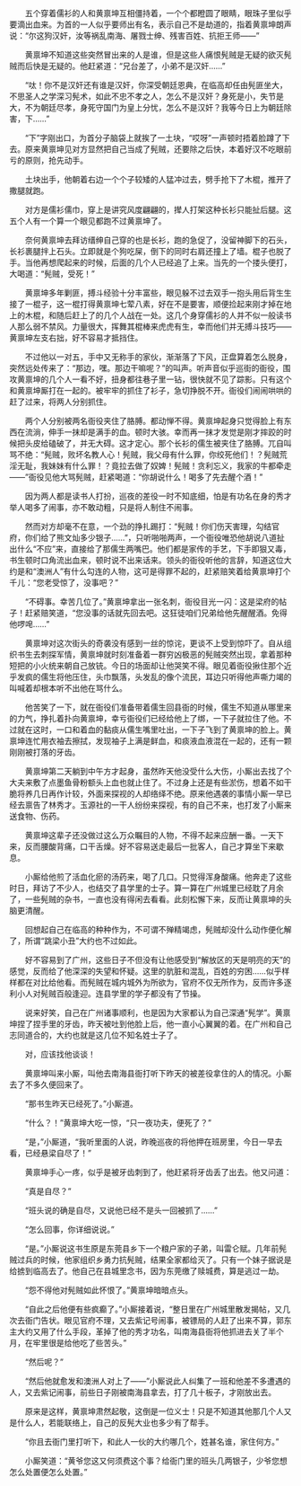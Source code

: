 　　五个穿着儒衫的人和黄禀坤互相僵持着，一个个都瞪圆了眼睛，眼珠子里似乎要滴出血来。为首的一人似乎要师出有名，表示自己不是劫道的，指着黄禀坤朗声说：“尔这狗汉奸，汝等祸乱南海、屠戮士绅、残害百姓、抗拒王师——”

　　黄禀坤不知道这些突然冒出来的人是谁，但是这些人痛恨髡贼是无疑的欲灭髡贼而后快是无疑的。他赶紧道：“兄台差了，小弟不是汉奸……”

　　“呔！你不是汉奸还有谁是汉奸，你深受朝廷恩典，在临高却任由髡匪坐大，不思圣人之学深习髡术，如此不忠不孝之人，怎么不是汉奸？身死是小，失节是大，不为朝廷尽孝，身死守国门为皇上分忧，怎么不是汉奸？我等今日上为朝廷除害，下……”

　　“下”字刚出口，为首分子脑袋上就挨了一土块，“哎呀”一声顿时捂着脸蹲了下去。原来黄禀坤见对方显然把自己当成了髡贼，还要除之后快，本着好汉不吃眼前亏的原则，抢先动手。

　　土块出手，他朝着右边一个个子较矮的人猛冲过去，劈手抢下了木棍，推开了撒腿就跑。

　　对方是儒衫儒巾，穿上是讲究风度翩翩的，撵人打架这种长衫只能扯后腿。这五个人有一个算一个眼见都跑不过黄禀坤了。

　　奈何黄禀坤去拜访缙绅自己穿的也是长衫，跑的急促了，没留神脚下的石头，长衫裹腿拌上石头。立即就是个狗吃屎，倒下的同时右肩还撞上了墙。棍子也脱了手。当他再想爬起来的时候，后面的几个人已经追了上来。当先的一个搂头便打，大喝道：“髡贼，受死！”

　　黄禀坤多年剿匪，搏斗经验十分丰富些，眼见躲不过去双手一抱头用后背生生接了一棍子，这一棍打得黄禀坤七荤八素，好在不是要害，顺便捡起来刚才掉在地上的木棍，和随后赶上了的几个人战在一处。这几个身穿儒衫的人并不似一般读书人那么弱不禁风。力量很大，挥舞其棍棒来虎虎有生，幸而他们并无搏斗技巧——黄禀坤左支右拙，好不容易才抵挡住。

　　不过他以一对五，手中又无称手的家伙，渐渐落了下风，正盘算着怎么脱身，突然远处传来了：“那边，嘿。那边干嘛呢？”的叫声。听声音似乎巡街的衙役，围攻黄禀坤的几个人一看不好，扭身都往巷子里一钻，很快就不见了踪影。只有这个和黄禀坤厮打在一起的。被牢牢的抓住了衫子，急切挣脱不开。衙役们闹闹哄哄的赶了过来，将两人分别抓住。

　　两个人分别被两名衙役夹住了胳膊。都动惮不得。黄禀坤起身只觉得脸上有东西在流淌，伸手一抹却是满手的血。顿时大骇。幸而再一抹才发觉是刚才摔跤的时候把头皮给磕破了，并无大碍。这才定心。那个长衫的儒生被夹住了胳膊。兀自叫骂不绝：“髡贼，败坏名教人心！髡贼，我父母有什么罪，你绞死他们！？髡贼荒淫无耻，我妹妹有什么罪！？竟拉去做了奴婢！髡贼！贪利忘义，我家的牛都牵走——”衙役见他大骂髡贼，赶紧喝道：“你胡说什么！喝多了先去醒个酒！”

　　因为两人都是读书人打扮，巡夜的差役一时不知底细，怕是有功名在身的秀才举人喝多了闹事，亦不敢动粗，只是将人制住不闹事。

　　然而对方却毫不在意，一个劲的挣扎踢打：“髡贼！你们伤天害理，勾结官府，你们给了熊文灿多少银子……”，只听啪啪两声，一个衙役唯恐他胡说八道扯出什么“不应”来，直接给了那儒生两嘴巴。他们都是家传的手艺，下手即狠又毒，书生顿时口角流出血来，顿时说不出来话来。领头的衙役听他的言辞，知道这位大约是和“澳洲人”有什么勾连的人物，这可是得罪不起的，赶紧赔笑着给黄禀坤打个千儿：“您老受惊了，没事吧？”

　　“不碍事。幸苦几位了。”黄禀坤拿出一张名刺，衙役目光一闪：这是梁府的帖子！赶紧赔笑道，“您没事的话就先回去吧。这狂徒咱们兄弟给他先醒醒酒。免得他啰唣……”

　　黄禀坤对这次街头的奇袭没有感到一丝的惊诧，更谈不上受到惊吓了。自从组织书生去刺探军情，黄禀坤就时刻准备着一群穷凶极恶的髡贼突然出现，拿着那种短把的小火统来朝自己放铳。今日的场面却让他哭笑不得。眼见着衙役揪住那个近乎发疯的儒生将他压住，头巾飘落，头发乱的像个流民，耳边只听得他声嘶力竭的叫喊着却根本听不出他在骂什么。

　　他苦笑了一下，就在衙役们准备带着儒生回县衙的时候，儒生不知道从哪里来的力气，挣扎着扑向黄禀坤，幸亏衙役们已经给他上了绑，一下子就拉住了他。不过就在这时，一口和着血的黏痰从儒生嘴里吐出，一下子飞到了黄禀坤的脸上。黄禀坤连忙用衣袖去擦拭，发现袖子上满是鲜血，和痰液血液混在一起的，还有一颗刚刚被打落的牙齿。

　　黄禀坤第二天躺到中午方才起身，虽然昨天他没受什么大伤，小厮出去找了个大夫来敷了点墨鱼骨粉额头上血也就止住了。不过身上还是有些淤伤，想着不如干脆将养几日再作计较，外面来探视的人却络绎不绝。原来他遇袭的事情小厮一早已经去禀告了林秀才。玉源社的一干人纷纷来探视，有的自己不来，也打发了小厮来送食物、伤药。

　　黄禀坤这辈子还没做过这么万众瞩目的人物，不得不起来应酬一番。一天下来，反而腰酸背痛，口干舌燥。好不容易送走最后一批客人，自己才算坐下来歇息。

　　小厮给他煎了活血化瘀的汤药来，喝了几口。只觉得浑身酸痛。他奔走了这些时日，拜访了不少人，也结交了县学里的士子。算一算在广州城里已经耽了月余了，一些髡贼的杂书，一直也没有得闲去看看。此刻松懈下来，反而让黄禀坤的头脑更清醒。

　　回想起自己在临高的种种作为，不可谓不殚精竭虑，髡贼却没什么动作便化解了，所谓“跳梁小丑”大约也不过如此。

　　好不容易到了广州，这些日子不但没有让他感受到“解放区的天是明亮的天”的感觉，反而给了他深深的失望和怀疑。这里的肮脏和混乱，百姓的穷困……似乎样样都在对比给他看。而髡贼在城内城外为所欲为，官府不仅无所作为，反而许多逐利小人对髡贼百般逢迎。连县学里的学子都没有了节操。

　　说来好笑，自己在广州诸事顺利，也是因为大家都认为自己深通“髡学”。黄禀坤捏了捏手里的牙齿，昨天被吐到他脸上后，他一直小心翼翼的着。在广州和自己志同道合的，大约也就是这几位不知名姓士子了。

　　对，应该找他谈谈！

　　黄禀坤叫来小厮，叫他去南海县衙打听下昨天的被差役拿住的人的情况。小厮去了不多久便回来了。

　　“那书生昨天已经死了。”小厮道。

　　“什么？！”黄禀坤大吃一惊，“只一夜功夫，便死了？”

　　“是，”小厮道，“我听里面的人说，昨晚巡夜的将他押在班房里，今日一早去看，已经悬梁自尽了！”

　　黄禀坤手心一疼，似乎是被牙齿刺到了，他赶紧将牙齿丢了出去。他又问道：

　　“真是自尽？”

　　“班头说的确是自尽，又说他已经不是头一回被抓了……”

　　“怎么回事，你详细说说。”

　　“是。”小厮说这书生原是东莞县乡下一个粮户家的子弟，叫雷仑赋。几年前髡贼过兵的时候，他家组织乡勇力抗髡贼，结果全家都给灭了。只有一个妹子据说是给掳到临高去了。他自己在县城里念书，因为东莞缴了赎城费，算是逃过一劫。

　　“怨不得他对髡贼如此怀恨了。”黄禀坤暗暗点头。

　　“自此之后他便有些疯癫了。”小厮接着说，“整日里在广州城里散发揭帖，又几次去衙门告状。眼见官府不理，又去紫记号闹事，被镖局的人赶了出来不算，郭东主大约又用了什么手段，革掉了他的秀才功名，叫南海县衙将他抓进去关了半个月，在牢里很是给他吃了些苦头。”

　　“然后呢？”

　　“然后他就愈发和澳洲人对上了——”小厮说此人纠集了一班和他差不多遭遇的人，又去紫记闹事，前些日子刚被南海县拿去，打了几十板子，才刚放出去。

　　原来是这样，黄禀坤肃然起敬，这倒是一位义士！只是不知道其他那几个人又是什么人，若能联络上，自己的反髡大业也多少有了帮手。

　　“你且去衙门里打听下，和此人一伙的大约哪几个，姓甚名谁，家住何方。”

　　小厮笑道：“黄爷您这又何须费这个事？给衙门里的班头几两银子，少爷您想怎么处置便怎么处置。”
